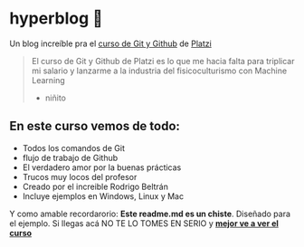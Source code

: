 # hyperblog 👾

Un blog increíble pra el [curso de Git y Github](https://platzi.com/cursos/git-github/ "curso de Git y Github") de [Platzi](https://platzi.com/ "Platzi")

> El curso de Git y Github de Platzi es lo que me hacia falta para triplicar mi salario y lanzarme a la industria del fisicoculturismo con Machine Learning
>
> - niñito

## En este curso vemos de todo:

- Todos los comandos de Git
- flujo de trabajo de Github
- El verdadero amor por la buenas prácticas
- Trucos muy locos del profesor
- Creado por el increible Rodrigo Beltrán
- Incluye ejemplos en Windows, Linux y Mac

Y como amable recordarorio: **Este readme.md es un chiste**. Diseñado para el ejemplo. Si llegas acá NO TE LO TOMES EN SERIO y [**mejor ve a ver el curso**](https://platzi.com/cursos/git-github/ "mejor ve a ver el curso")
